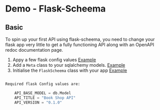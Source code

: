# Demo - Flask-Scheema

## Basic

To spin up your first API using flask-scheema, you need to change your flask app very little to get a fully functioning 
API along with an OpenAPI redoc documentation page.

1) Appy a few flask config values   [Example](https://github.com/arched-dev/sample-repo/blob/main/example.py#L10)
2) Add a `Meta` class to your sqlalchemy models.  [Example](https://github.com/user123/sample-repo/blob/main/example.py#L10)
3) Initialise the `FlaskScheema` class with your app  [Example](https://github.com/user123/sample-repo/blob/main/example.py#L10)

```python

Required flask Config values are:

    API_BASE_MODEL = db.Model
    API_TITLE = "Book Shop API"
    API_VERSION = "0.1.0"
